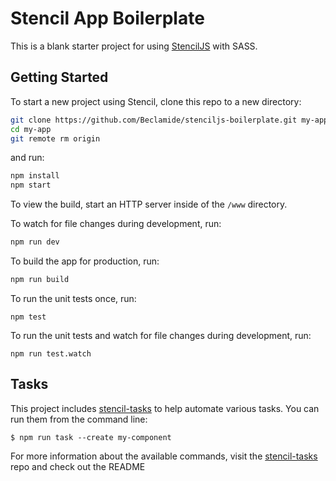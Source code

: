 # Stencil App Boilerplate

This is a blank starter project for using [StencilJS](https://stenciljs.com/) with SASS.


## Getting Started

To start a new project using Stencil, clone this repo to a new directory:

```bash
git clone https://github.com/Beclamide/stenciljs-boilerplate.git my-app
cd my-app
git remote rm origin
```

and run:

```bash
npm install
npm start
```

To view the build, start an HTTP server inside of the `/www` directory.

To watch for file changes during development, run:

```bash
npm run dev
```

To build the app for production, run:

```bash
npm run build
```

To run the unit tests once, run:

```
npm test
```

To run the unit tests and watch for file changes during development, run:

```
npm run test.watch
```


## Tasks

This project includes [stencil-tasks](https://github.com/Beclamide/stencil-tasks) to help automate various tasks. You can run them from the command line:

```
$ npm run task --create my-component
```

For more information about the available commands, visit the [stencil-tasks](https://github.com/Beclamide/stencil-tasks) repo and check out the README
